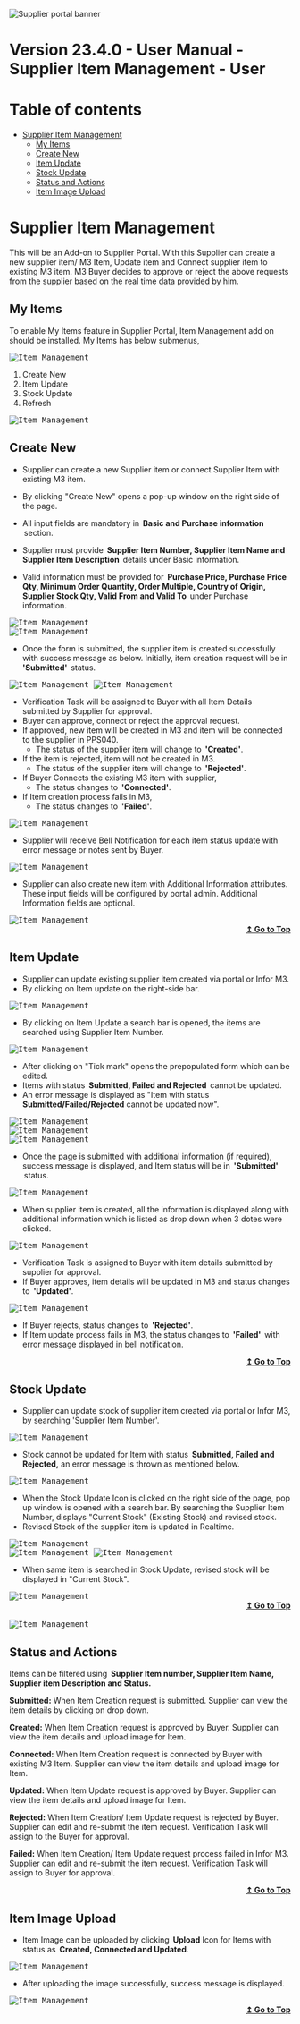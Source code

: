 ![Supplier portal banner](../../../../images/banner-supplier-portal.jpg)

# **Version 23.4.0 - User Manual - Supplier Item Management - User**

# Table of contents

<div id=toc></div>

- [Supplier Item Management](#supplier-item-management)
  - [My Items](#my-items)
  - [Create New](#create-new)
  - [Item Update](#item-update)
  - [Stock Update](#stock-update)
  - [Status and Actions](#status-and-actions)
  - [Item Image Upload](#item-image-upload)

# **Supplier Item Management**

This will be an Add-on to Supplier Portal. With this Supplier can create a new supplier item/ M3 Item, Update item and Connect supplier item to existing M3 item. M3 Buyer decides to approve or reject the above requests from the supplier based on the real time data provided by him.

## **My Items**

To enable My Items feature in Supplier Portal, Item Management add on should be installed. My Items has below submenus,

<kbd>
<img alt="Item_Management" src="../../images/pwa/item_management/ItemPage.png"> 
</kbd>


1. Create New
2. Item Update
3. Stock Update
4. Refresh

<kbd>
<img alt="Item_Management" src="../../images/pwa/item_management/Menus.png"> 
</kbd>

## **Create New**

- Supplier can create a new Supplier item or connect Supplier Item with existing M3 item.

- By clicking "Create New" opens a pop-up window on the right side of the page.
- All input fields are mandatory in  **Basic and Purchase information**  section.
- Supplier must provide  **Supplier Item Number, Supplier Item Name and Supplier Item Description**  details under Basic information.
- Valid information must be provided for  **Purchase Price, Purchase Price Qty, Minimum Order Quantity, Order Multiple, Country of Origin, Supplier Stock Qty, Valid From and Valid To**  under Purchase information.

<kbd>
<img alt="Item_Management" src="../../images/pwa/item_management/CreateNewForm.png">  
</kbd> 
<br/>

<kbd>
<img alt="Item_Management" src="../../images/pwa/item_management/CreateNewForm1.png">
</kbd> 



- Once the form is submitted, the supplier item is created successfully with success message as below. Initially, item creation request will be in  **'Submitted'**  status.

<kbd>
<img alt="Item_Management" src="../../images/pwa/item_management/CreateNewItemStatus.png"> 
</kbd>


<kbd>
<img alt="Item_Management" src="../../images/pwa/item_management/CreateNewItemStatus1.png"> 
</kbd>

- Verification Task will be assigned to Buyer with all Item Details submitted by Supplier for approval.
- Buyer can approve, connect or reject the approval request.
- If approved, new item will be created in M3 and item will be connected to the supplier in PPS040.
  - The status of the supplier item will change to  **'Created'**.
- If the item is rejected, item will not be created in M3.
  - The status of the supplier item will change to  **'Rejected'**.
- If Buyer Connects the existing M3 item with supplier,
  - The status changes to  **'Connected'**.
- If Item creation process fails in M3,
  - The status changes to  **'Failed'**.

<kbd>
<img alt="Item_Management" src="../../images/pwa/item_management/CreatedItem.png"> 
</kbd>

- Supplier will receive Bell Notification for each item status update with error message or notes sent by Buyer.

<kbd>
<img alt="Item_Management" src="../../images/pwa/item_management/Notifications.png"> 
</kbd>

- Supplier can also create new item with Additional Information attributes. These input fields will be configured by portal admin. Additional Information fields are optional.

<kbd>
<img alt="Item_Management" src="../../images/pwa/item_management/CreateNewwithAdditionalInfo.png"> 
</kbd>


<div align="right">
<b>
 <a href="#toc">↥ Go to Top</a>
</b>
</div>


## **Item Update**

- Supplier can update existing supplier item created via portal or Infor M3.
- By clicking on Item update on the right-side bar.

<kbd>
<img alt="Item_Management" src="../../images/pwa/item_management/ItemUpdateIcon.png"> 
</kbd>

- By clicking on Item Update a search bar is opened, the items are searched using Supplier Item Number.

<kbd>
<img alt="Item_Management" src="../../images/pwa/item_management/SupplierItemUpdateSearch.png"> 
</kbd>

- After clicking on "Tick mark" opens the prepopulated form which can be edited.
- Items with status  **Submitted, Failed and Rejected**  cannot be updated.
- An error message is displayed as "Item with status **Submitted/Failed/Rejected** cannot be updated now".

<kbd>
<img alt="Item_Management" src="../../images/pwa/item_management/ItemupdateErrorMessage.png"> 
</kbd>
<br/>

<kbd>
<img alt="Item_Management" src="../../images/pwa/item_management/SupplieritemUpdateForm1.png"> 
</kbd>
<br/>


<kbd>
<img alt="Item_Management" src="../../images/pwa/item_management/SupplierIitemUpdateForm2.png"> 
</kbd>

- Once the page is submitted with additional information (if required), success message is displayed, and Item status will be in  **'Submitted'**  status.

<kbd>
<img alt="Item_Management" src="../../images/pwa/item_management/ItemUpdateMessage.png"> 
</kbd>


- When supplier item is created, all the information is displayed along with additional information which is listed as drop down when 3 dotes were clicked.

<kbd>
<img alt="Item_Management" src="../../images/pwa/item_management/ItemInformation.png"> 
</kbd>


- Verification Task is assigned to Buyer with item details submitted by supplier for approval.
-  If Buyer approves, item details will be updated in M3 and status changes to  **'Updated'**.

<kbd>
<img alt="Item_Management" src="../../images/pwa/item_management/ItemUpdate.png"> 
</kbd>

- If Buyer rejects, status changes to  **'Rejected'**.
- If Item update process fails in M3, the status changes to  **'Failed'**  with error message displayed in bell notification.


<div align="right">
<b>
 <a href="#toc">↥ Go to Top</a>
</b>
</div>


## **Stock Update**

- Supplier can update stock of supplier item created via portal or Infor M3, by searching 'Supplier Item Number'.

<kbd>
<img alt="Item_Management" src="../../images/pwa/item_management/StockUpdateIcon.png"> 
</kbd>

- Stock cannot be updated for Item with status  **Submitted, Failed and Rejected,** an error message is thrown as mentioned below.

<kbd>
<img alt="Item_Management" src="../../images/pwa/item_management/StockUpdateError.png"> 
</kbd>

- When the Stock Update Icon is clicked on the right side of the page, pop up window is opened with a search bar. By searching the Supplier Item Number, displays "Current Stock" (Existing Stock) and revised stock.
- Revised Stock of the supplier item is updated in Realtime.

<kbd>
<img alt="Item_Management" src="../../images/pwa/item_management/Revisedstock.png"> 
</kbd>
<br/>


<kbd>
<img alt="Item_Management" src="../../images/pwa/item_management/StockAfterUpdate.png"> 
</kbd>


<kbd>
<img alt="Item_Management" src="../../images/pwa/item_management/StockUpdateMessage.png"> 
</kbd>


- When same item is searched in Stock Update, revised stock will be displayed in "Current Stock".

<kbd>
<img alt="Item_Management" src="../../images/pwa/item_management/StockAfterUpdate.png"> 
</kbd>


<div align="right">
<b>
 <a href="#toc">↥ Go to Top</a>
</b>
</div>
<br/>


<kbd>
<img alt="Item_Management" src="../../images/pwa/item_management/Filters.png"> 
</kbd>

## **Status and Actions**

Items can be filtered using  **Supplier Item number, Supplier Item Name, Supplier item Description and Status.**

**Submitted:** When Item Creation request is submitted. Supplier can view the item details by clicking on drop down.

**Created:** When Item Creation request is approved by Buyer. Supplier can view the item details and upload image for Item.

**Connected:** When Item Creation request is connected by Buyer with existing M3 Item. Supplier can view the item details and upload image for Item.

**Updated:** When Item Update request is approved by Buyer. Supplier can view the item details and upload image for Item.

**Rejected:** When Item Creation/ Item Update request is rejected by Buyer. Supplier can edit and re-submit the item request. Verification Task will assign to the Buyer for approval.

**Failed:** When Item Creation/ Item Update request process failed in Infor M3. Supplier can edit and re-submit the item request. Verification Task will assign to Buyer for approval.


<div align="right">
<b>
 <a href="#toc">↥ Go to Top</a>
</b>
</div>


## **Item Image Upload**

- Item Image can be uploaded by clicking  **Upload** Icon for Items with status as  **Created, Connected and Updated**.


<kbd>
<img alt="Item_Management" src="../../images/pwa/item_management/ImageUpload.png"> 
</kbd>


- After uploading the image successfully, success message is displayed.

<kbd>
<img alt="Item_Management" src="../../images/pwa/item_management/ImageUploadMesage.png"> 
</kbd>


<div align="right">
<b>
 <a href="#toc">↥ Go to Top</a>
</b>
</div>
